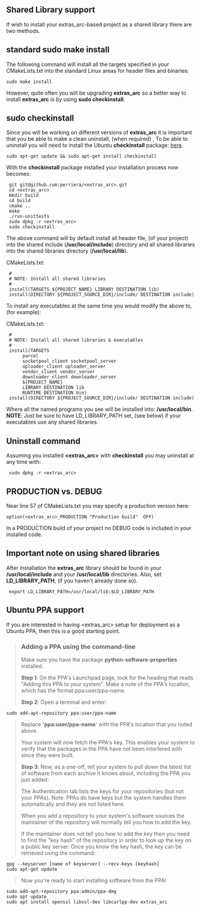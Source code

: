 ## Shared Library support
If wish to install your extras_arc-based project as a shared library there are two methods.

## standard sudo make install

The following command will install all the targets specified in your CMakeLists.txt into the standard Linux areas for header files and binaries:

	sudo make install
However, quite often you will be upgrading **extras_arc** so a better way to install **extras_arc** is by using **sudo checkinstall**.

## sudo checkinstall
Since you will be working on different versions of **extras_arc** it is important that you be able to make a clean uninstall, (when required) , To be able to uninstall you will need to install the Ubuntu **checkinstall** package: [here](https://help.ubuntu.com/community/CheckInstall). 

`sudo apt-get update && sudo apt-get install checkinstall`

With the **checkinstall** package installed your installation process now becomes:
    
     git git@github.com:perriera/<extras_arc>.git 
     cd <extras_arc>
     mkdir build
     cd build
     cmake ..
     make
     ./run-unittests
     sudo dpkg -r <extras_arc>
     sudo checkinstall
     
The above command will by default install all header file, (of your project) into the shared include (**/usr/local/include**) directory and all shared libraries into the shared libraries directory (**/usr/local/lib**).

CMakeLists.txt:

     #
     # NOTE: Install all shared libraries
     #
     install(TARGETS ${PROJECT_NAME} LIBRARY DESTINATION lib)
     install(DIRECTORY ${PROJECT_SOURCE_DIR}/include/ DESTINATION include)

To install any executables at the same time you would modify the above to, (for example):

CMakeLists.txt:

     #
     # NOTE: Install all shared libraries & executables
     #
     install(TARGETS 
          parcel
          socketpool_client socketpool_server
          uploader_client uploader_server 
          vendor_client vendor_server 
          downloader_client downloader_server 
          ${PROJECT_NAME}
          LIBRARY DESTINATION lib
          RUNTIME DESTINATION bin)
     install(DIRECTORY ${PROJECT_SOURCE_DIR}/include/ DESTINATION include)

Where all the named programs you see will be installed into: **/usr/local/bin**.</br>
**NOTE**: Just be sure to have LD_LIBRARY_PATH set, (see below) if your executables use any shared libraries.

## Uninstall command
Assuming you installed **<extras_arc>** with **checkinstall** you may uninstall at any time with:

     sudo dpkg -r <extras_arc>

## PRODUCTION vs. DEBUG
Near line 57 of CMakeLists.txt you may specify a production version here:

	option(<extras_arc>_PRODUCTION "Production build"  OFF)
	
In a PRODUCTION build of your project no DEBUG code is included in your installed code.

## Important note on using shared libraries
After installation the **extras_arc** library should be found in your **/usr/local/include** and your **/usr/local/lib** directories. Also, set **LD_LIBRARY_PATH**, (if you haven't already done so). 

     export LD_LIBRARY_PATH=/usr/local/lib:$LD_LIBRARY_PATH

##  Ubuntu PPA support 
If you are interested in having <extras_arc> setup for deployment as a Ubuntu PPA, then this is a good starting point.

>
>  ### Adding a PPA using the command-line
>
>Make sure you have the package  **python-software-properties**  installed.
>
>**Step 1**: On the PPA's Launchpad page, look for the heading that reads "Adding this PPA to your system". Make a note of the PPA's location, which has the format  ppa:user/ppa-name.
>
> **Step 2**: Open a terminal and enter:
>
	sudo add-apt-repository ppa:user/ppa-name

> Replace  **'ppa:user/ppa-name**' with the PPA's location that you noted above.
>
> Your system will now fetch the PPA's key. This enables your system to verify that the packages in the PPA have not been interfered with since they were built.
>
> **Step 3**: Now, as a one-off, tell your system to pull down the latest list of software from each archive it knows about, including the PPA you just added:
>
> The Authentication tab lists the keys for your repositories (but not your PPAs). Note: PPAs do have keys but the system handles them automatically and they are not listed here.
>
> When you add a repository to your system's software sources the maintainer of the repository will normally tell you how to add the key.
>
> If the maintainer does not tell you how to add the key then you need to find the "key hash" of the repository in order to look up the key on a public key server. Once you know the key hash, the key can be retrieved using the command:

	gpg --keyserver [name of keyserver] --recv-keys [keyhash]
	sudo apt-get update

> Now you're ready to start installing software from the PPA!
>
 	sudo add-apt-repository ppa:admin/ppa-dmg
 	sudo apt update
	sudo apt install openssl libssl-dev libcurlpp-dev extras_arc
	
 
